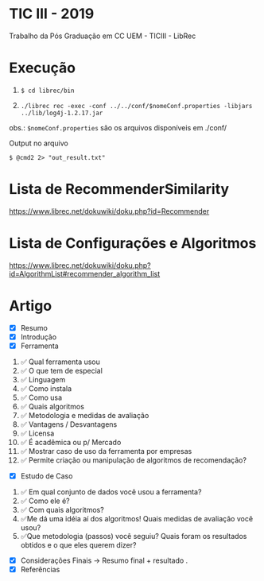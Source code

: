 # TIC III - 2019
Trabalho da Pós Graduação em CC UEM - TICIII - LibRec

Execução 
=============
1. ```$ cd librec/bin```

2. ```./librec rec -exec -conf ../../conf/$nomeConf.properties -libjars ../lib/log4j-1.2.17.jar```

obs.: `$nomeConf.properties` são os arquivos disponíveis em ./conf/

Output no arquivo 

```$ @cmd2 2> "out_result.txt" ```

Lista de RecommenderSimilarity
==============================
https://www.librec.net/dokuwiki/doku.php?id=Recommender

Lista de Configurações e Algoritmos
====================================
https://www.librec.net/dokuwiki/doku.php?id=AlgorithmList#recommender_algorithm_list

Artigo
================================
- [x] Resumo
- [x] Introdução
- [x] Ferramenta 
1. ✅ Qual ferramenta usou 
2. ✅ O que tem de especial
3. ✅ Linguagem
4. ✅ Como instala
5. ✅ Como usa 
6. ✅ Quais algoritmos 
7. ✅ Metodologia e medidas de avaliação 
8. ✅ Vantagens / Desvantagens 
9.  ✅ Licensa
10. ✅ É acadêmica ou p/ Mercado
11. ✅ Mostrar caso de uso da ferramenta por empresas
12. ✅ Permite criação ou manipulação de algoritmos de recomendação?

- [x] Estudo de Caso

1. ✅ Em qual conjunto de dados você usou a ferramenta?   
2. ✅ Como ele é? 
3. ✅ Com quais
algoritmos? 
4. ✅Me dá uma idéia aí dos algoritmos! Quais medidas de avaliação você usou? 
5. ✅Que metodologia (passos) você seguiu? Quais foram os resultados obtidos e o que eles querem dizer?

- [x] Considerações Finais -> Resumo final + resultado .
- [x] Referências